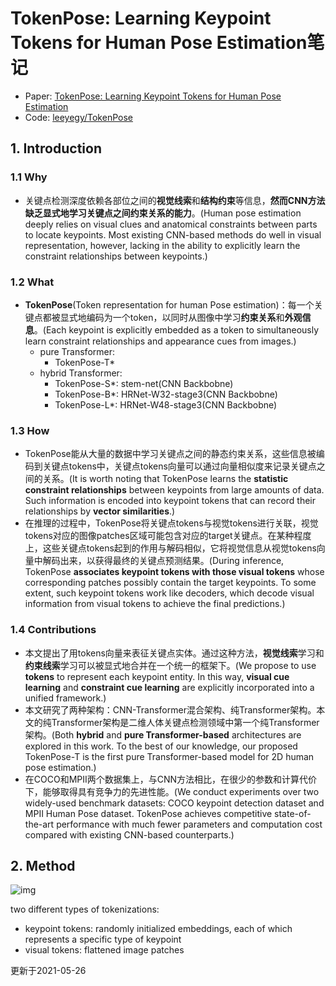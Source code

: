 # TokenPose: Learning Keypoint Tokens for Human Pose Estimation笔记

+ Paper: [TokenPose: Learning Keypoint Tokens for Human Pose Estimation](https://arxiv.org/abs/2104.03516)
+ Code: [leeyegy/TokenPose](https://github.com/leeyegy/TokenPose)

## 1. Introduction

### 1.1 Why

+ 关键点检测深度依赖各部位之间的**视觉线索**和**结构约束**等信息，**然而CNN方法缺乏显式地学习关键点之间约束关系的能力**。(Human pose estimation deeply relies on visual clues and anatomical constraints between parts to locate keypoints. Most existing CNN-based methods do well in visual representation, however, lacking in the ability to explicitly learn the constraint relationships between keypoints.)

### 1.2 What

+ **TokenPose**(Token representation for human Pose estimation)：每一个关键点都被显式地编码为一个token，以同时从图像中学习**约束关系**和**外观信息**。(Each keypoint is explicitly embedded as a token to simultaneously learn constraint relationships and appearance cues from images.)
  + pure Transformer:
    + TokenPose-T*
  + hybrid Transformer:
    + TokenPose-S*: stem-net(CNN Backbobne)
    + TokenPose-B*: HRNet-W32-stage3(CNN Backbobne)
    + TokenPose-L*: HRNet-W48-stage3(CNN Backbobne)

### 1.3 How

+ TokenPose能从大量的数据中学习关键点之间的静态约束关系，这些信息被编码到关键点tokens中，关键点tokens向量可以通过向量相似度来记录关键点之间的关系。(It is worth noting that TokenPose learns the **statistic constraint relationships** between keypoints from large amounts of data. Such information is encoded into keypoint tokens that can record their relationships by **vector similarities**.)
+ 在推理的过程中，TokenPose将关键点tokens与视觉tokens进行关联，视觉tokens对应的图像patches区域可能包含对应的target关键点。在某种程度上，这些关键点tokens起到的作用与解码相似，它将视觉信息从视觉tokens向量中解码出来，以获得最终的关键点预测结果。(During inference, TokenPose **associates keypoint tokens with those visual tokens** whose corresponding patches possibly contain the target keypoints. To some extent, such keypoint tokens work like decoders, which decode visual information from visual tokens to achieve the final predictions.)

### 1.4 Contributions

+ 本文提出了用tokens向量来表征关键点实体。通过这种方法，**视觉线索**学习和**约束线索**学习可以被显式地合并在一个统一的框架下。(We propose to use **tokens** to represent each keypoint entity. In this way, **visual cue learning** and **constraint cue learning** are explicitly incorporated into a unified framework.)
+ 本文研究了两种架构：CNN-Transformer混合架构、纯Transformer架构。本文的纯Transformer架构是二维人体关键点检测领域中第一个纯Transformer架构。(Both **hybrid** and **pure Transformer-based** architectures are explored in this work. To the best of our knowledge, our proposed TokenPose-T is the first pure Transformer-based model for 2D human pose estimation.)
+ 在COCO和MPII两个数据集上，与CNN方法相比，在很少的参数和计算代价下，能够取得具有竞争力的先进性能。(We conduct experiments over two widely-used benchmark datasets: COCO keypoint detection dataset and MPII Human Pose dataset. TokenPose achieves competitive state-of-the-art performance with much fewer parameters and computation cost compared with existing CNN-based counterparts.)



## 2. Method

![img](https://user-images.githubusercontent.com/35657511/115194348-ed2adf00-a11f-11eb-96c5-3fd442bffbde.png)



two different types of tokenizations:

+ keypoint tokens: randomly initialized embeddings, each of which represents a specific type of keypoint
+ visual tokens: flattened image patches



更新于2021-05-26

